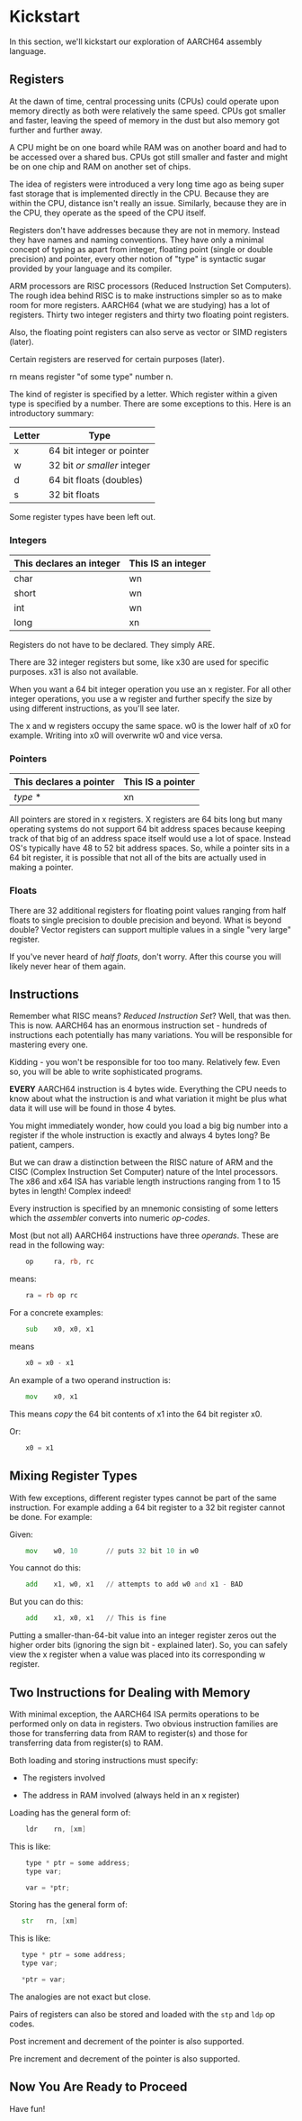 # Kickstart

In this section, we'll kickstart our exploration of AARCH64 assembly
language.

## Registers

At the dawn of time, central processing units (CPUs) could operate upon
memory directly as both were relatively the same speed. CPUs got smaller
and faster, leaving the speed of memory in the dust but also memory got
further and further away.

A CPU might be on one board while RAM was on another board and had to be
accessed over a shared bus. CPUs got still smaller and faster and might
be on one chip and RAM on another set of chips.

The idea of registers were introduced a very long time ago as being
super fast storage that is implemented directly in the CPU. Because they
are within the CPU, distance isn't really an issue. Similarly, because
they are in the CPU, they operate as the speed of the CPU itself.

Registers don't have addresses because they are not in memory. Instead
they have names and naming conventions. They have only a minimal concept
of typing as apart from integer, floating point (single or double
precision) and pointer, every other notion of "type" is syntactic sugar
provided by your language and its compiler.

ARM processors are RISC processors (Reduced Instruction Set Computers).
The rough idea behind RISC is to make instructions simpler so as to make
room for more registers. AARCH64 (what we are studying) has a lot of
registers. Thirty two integer registers and thirty two floating point
registers.

Also, the floating point registers can also serve as vector or SIMD
registers (later).

Certain registers are reserved for certain purposes (later).

rn means register "of some type" number n.

The kind of register is specified by a letter. Which register within a
given type is specified by a number. There are some exceptions to this.
Here is an introductory summary:

| Letter | Type |
| ------ | ---- |
| x | 64 bit integer or pointer |
| w | 32 bit *or smaller* integer |
| d | 64 bit floats (doubles) |
| s | 32 bit floats |

Some register types have been left out.

### Integers

| This declares an integer | This IS an integer |
| ------------------------ | ------------------ |
| char  | wn |
| short | wn |
| int   | wn |
| long  | xn |

Registers do not have to be declared. They simply ARE.

There are 32 integer registers but some, like x30 are used for specific
purposes. x31 is also not available.

When you want a 64 bit integer operation you use an x register. For all
other integer operations, you use a w register and further specify the
size by using different instructions, as you'll see later.

The x and w registers occupy the same space. w0 is the lower half of
x0 for example. Writing into x0 will overwrite w0 and vice versa.

### Pointers

| This declares a pointer | This IS a pointer |
| ------------------------ | ------------------ |
| *type* *  | xn |

All pointers are stored in x registers. X registers are 64 bits long but
many operating systems do not support 64 bit address spaces because
keeping track of that big of an address space itself would use a lot of
space. Instead OS's typically have 48 to 52 bit address spaces. So,
while a pointer sits in a 64 bit register, it is possible that not all
of the bits are actually used in making a pointer.

### Floats

There are 32 additional registers for floating point values ranging from
half floats to single precision to  double precision and beyond. What is
beyond double? Vector registers can support multiple values in a single
"very large" register.

If you've never heard of *half floats*, don't worry. After this course
you will likely never hear of them again.

## Instructions

Remember what RISC means? *Reduced Instruction Set*? Well, that was
then. This is now. AARCH64 has an enormous instruction set - hundreds of
instructions each potentially has many variations. You will be
responsible for mastering every one.

Kidding - you won't be responsible for too too many. Relatively few.
Even so, you will be able to write sophisticated programs.

**EVERY** AARCH64 instruction is 4 bytes wide. Everything the CPU needs
to know about what the instruction is and what variation it might be
plus what data it will use will be found in those 4 bytes.

You might immediately wonder, how could you load a big big number into
a register if the whole instruction is exactly and always 4 bytes long?
Be patient, campers.

But we can draw a distinction between the RISC nature of ARM and the
CISC (Complex Instruction Set Computer) nature of the Intel processors.
The x86 and x64 ISA has variable length instructions ranging from 1 to
15 bytes in length! Complex indeed!

Every instruction is specified by an mnemonic consisting of some letters
which the *assembler* converts into numeric *op-codes*.

Most (but not all) AARCH64 instructions have three *operands*. These
are read in the following way:

```asm
    op     ra, rb, rc
```

means:

```asm
    ra = rb op rc
```

For a concrete examples:

```asm
    sub    x0, x0, x1
```

means

```asm
    x0 = x0 - x1
```

An example of a two operand instruction is:

```asm
    mov    x0, x1
```

This means *copy* the 64 bit contents of x1 into the 64 bit register x0.

Or:

```asm
    x0 = x1
```

## Mixing Register Types

With few exceptions, different register types cannot be part of the same
instruction. For example adding a 64 bit register to a 32 bit register
cannot be done. For example:

Given:

```asm
    mov    w0, 10       // puts 32 bit 10 in w0
```

You cannot do this:

```asm
    add    x1, w0, x1   // attempts to add w0 and x1 - BAD
```

But you can do this:

```asm
    add    x1, x0, x1   // This is fine
```

Putting a smaller-than-64-bit value into an integer register zeros out
the higher order bits (ignoring the sign bit - explained later). So, you
can safely view the x register when a value was placed into its
corresponding w register.

## Two Instructions for Dealing with Memory

With minimal exception, the AARCH64 ISA permits operations to be
performed only on data in registers. Two obvious instruction families
are those for transferring data from RAM to register(s) and those for
transferring data from register(s) to RAM.

Both loading and storing instructions must specify:

* The registers involved

* The address in RAM involved (always held in an x register)

Loading has the general form of:

```asm
    ldr    rn, [xm]
```

This is like:

```c
    type * ptr = some address;
    type var;

    var = *ptr;
```

Storing has the general form of:

```asm
   str   rn, [xm]
```

This is like:

```c
   type * ptr = some address;
   type var;

   *ptr = var;
```

The analogies are not exact but close.

Pairs of registers can also be stored and loaded with the `stp` and
`ldp` op codes.

Post increment and decrement of the pointer is also supported.

Pre increment and decrement of the pointer is also supported.

## Now You Are Ready to Proceed

Have fun!
